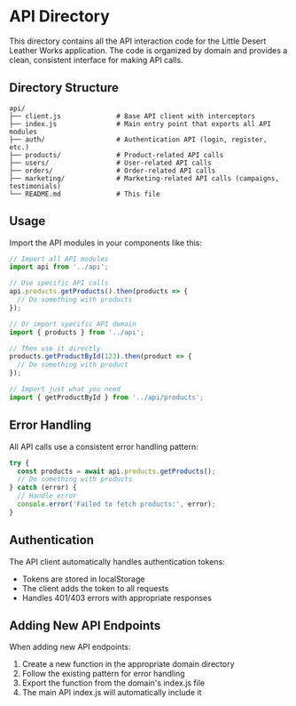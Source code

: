 # API Directory

This directory contains all the API interaction code for the Little Desert Leather Works application. The code is organized by domain and provides a clean, consistent interface for making API calls.

## Directory Structure

```
api/
├── client.js              # Base API client with interceptors
├── index.js               # Main entry point that exports all API modules
├── auth/                  # Authentication API (login, register, etc.)
├── products/              # Product-related API calls
├── users/                 # User-related API calls
├── orders/                # Order-related API calls
├── marketing/             # Marketing-related API calls (campaigns, testimonials)
└── README.md              # This file
```

## Usage

Import the API modules in your components like this:

```javascript
// Import all API modules
import api from '../api';

// Use specific API calls
api.products.getProducts().then(products => {
  // Do something with products
});

// Or import specific API domain
import { products } from '../api';

// Then use it directly
products.getProductById(123).then(product => {
  // Do something with product
});

// Import just what you need
import { getProductById } from '../api/products';
```

## Error Handling

All API calls use a consistent error handling pattern:

```javascript
try {
  const products = await api.products.getProducts();
  // Do something with products
} catch (error) {
  // Handle error
  console.error('Failed to fetch products:', error);
}
```

## Authentication

The API client automatically handles authentication tokens:

- Tokens are stored in localStorage
- The client adds the token to all requests
- Handles 401/403 errors with appropriate responses

## Adding New API Endpoints

When adding new API endpoints:

1. Create a new function in the appropriate domain directory
2. Follow the existing pattern for error handling
3. Export the function from the domain's index.js file
4. The main API index.js will automatically include it
